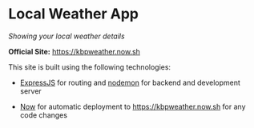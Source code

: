 # Local Weather App
*Showing your local weather details*

**Official Site:** https://kbpweather.now.sh

This site is built using the following technologies:
- [ExpressJS](https://expressjs.com/) for routing and [nodemon](https://nodemon.io/) for backend and development server

- [Now](https://zeit.co/now) for automatic deployment to https://kbpweather.now.sh for any code changes

